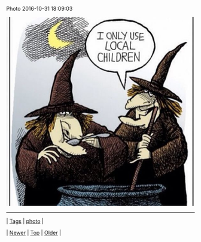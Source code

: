 <!--
title: Photo 2016-10-31 18
date: 2020-06-28T15:27:00.133Z
tags: photo
-->


Photo 2016-10-31 18:09:03

![](152563035249-0.jpg)

<!--BOTTOM-POST-NAVIGATION-->
---

| [Tags](tags.md) | [photo](tag-photo.md) |

| [Newer](152555358446.md) | [Top](index.md) | [Older](152563745775.md) |